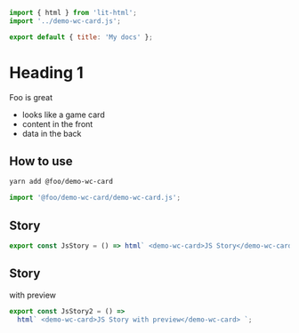```js script
import { html } from 'lit-html';
import '../demo-wc-card.js';

export default { title: 'My docs' };
```

# Heading 1

Foo is great

- looks like a game card
- content in the front
- data in the back

## How to use

```bash
yarn add @foo/demo-wc-card
```

```js
import '@foo/demo-wc-card/demo-wc-card.js';
```

## Story

```js story
export const JsStory = () => html` <demo-wc-card>JS Story</demo-wc-card> `;
```

## Story

with preview

```js preview-story
export const JsStory2 = () =>
  html` <demo-wc-card>JS Story with preview</demo-wc-card> `;
```
